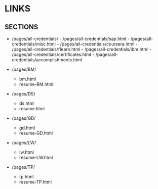 # LINKS
  ## SECTIONS

- /pages/all-credentials/
      - /pages/all-credentials/sap.html
      - /pages/all-credentials/misc.html
      - /pages/all-credentials/coursera.html
      - /pages/all-credentials/flearn.html
      - /pages/all-credentials/ibm.html
      - /pages/all-credentials/certificates.html
      - /pages/all-credentials/accomplishments.html

 
- /pages/BM/
    - bm.html
    - resume-BM.html
 
- /pages/DS/
    - ds.html
    - resume.html
 
- /pages/GD/
    - gd.html
    - resume-GD.html
 
- /pages/LW/
    - lw.html
    - resume-LW.html
 
- /pages/TP/
    - tp.html
    - resume-TP.html

